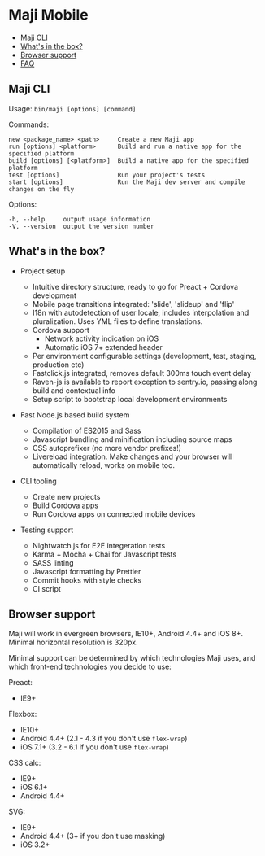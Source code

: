 # Maji Mobile

* [Maji CLI](#maji-cli)
* [What's in the box?](#whats-in-the-box)
* [Browser support](#browser-support)
* [FAQ](faq.md)

## Maji CLI

  Usage: `bin/maji [options] [command]`

  Commands:

    new <package_name> <path>     Create a new Maji app
    run [options] <platform>      Build and run a native app for the specified platform
    build [options] [<platform>]  Build a native app for the specified platform
    test [options]                Run your project's tests
    start [options]               Run the Maji dev server and compile changes on the fly

  Options:

    -h, --help     output usage information
    -V, --version  output the version number

## What's in the box?

* Project setup
  * Intuitive directory structure, ready to go for Preact + Cordova development
  * Mobile page transitions integrated: 'slide', 'slideup' and 'flip'
  * I18n with autodetection of user locale, includes interpolation and pluralization. Uses YML files to define translations.
  * Cordova support
    * Network activity indication on iOS
    * Automatic iOS 7+ extended header
  * Per environment configurable settings (development, test, staging, production etc)
  * Fastclick.js integrated, removes default 300ms touch event delay
  * Raven-js is available to report exception to sentry.io, passing along build and contextual info
  * Setup script to bootstrap local development environments

* Fast Node.js based build system
  * Compilation of ES2015 and Sass
  * Javascript bundling and minification including source maps
  * CSS autoprefixer (no more vendor prefixes!)
  * Livereload integration. Make changes and your browser will automatically reload, works on mobile too.

* CLI tooling
  * Create new projects
  * Build Cordova apps
  * Run Cordova apps on connected mobile devices

* Testing support
  * Nightwatch.js for E2E integeration tests
  * Karma + Mocha + Chai for Javascript tests
  * SASS linting
  * Javascript formatting by Prettier
  * Commit hooks with style checks
  * CI script

## Browser support

Maji will work in evergreen browsers, IE10+, Android 4.4+ and iOS 8+. Minimal horizontal resolution is 320px.

Minimal support can be determined by which technologies Maji uses, and which front-end technologies you decide to use:

Preact:

* IE9+

Flexbox:

* IE10+
* Android 4.4+ (2.1 - 4.3 if you don't use `flex-wrap`)
* iOS 7.1+ (3.2 - 6.1 if you don't use `flex-wrap`)

CSS calc:

* IE9+
* iOS 6.1+
* Android 4.4+

SVG:

* IE9+
* Android 4.4+ (3+ if you don't use masking)
* iOS 3.2+
